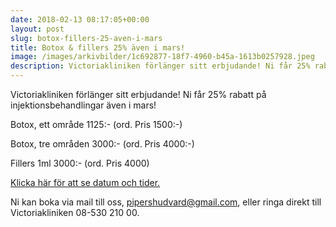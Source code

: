 ```yaml
---
date: 2018-02-13 08:17:05+00:00
layout: post
slug: botox-fillers-25-aven-i-mars
title: Botox & fillers 25% även i mars!
image: /images/arkivbilder/1c692877-18f7-4960-b45a-1613b0257928.jpeg
description: Victoriakliniken förlänger sitt erbjudande! Ni får 25% rabatt på injektionsbehandlingar även i mars!
---
```

Victoriakliniken förlänger sitt erbjudande! Ni får 25% rabatt på injektionsbehandlingar även i mars!

Botox, ett område 1125:- (ord. Pris 1500:-)

Botox, tre områden 3000:- (ord. Pris 4000:-)

Fillers 1ml 3000:- (ord. Pris 4000)

[Klicka här för att se datum och tider.](http://pipershudvard.com/botox-fillers-victoriakliniken/)

Ni kan boka via mail till oss, pipershudvard@gmail.com, eller ringa direkt till Victoriakliniken 08-530 210 00.



